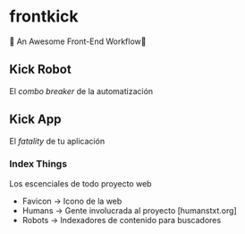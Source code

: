# frontkick
👾 An Awesome Front-End Workflow🛫

## Kick Robot

El *combo breaker* de la automatización

## Kick App 

El *fatality* de tu aplicación

### Index Things
Los escenciales de todo proyecto web
+ Favicon -> Icono de la web
+ Humans -> Gente involucrada al proyecto [humanstxt.org]
+ Robots -> Indexadores de contenido para buscadores
